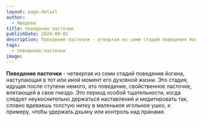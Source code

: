 ```yaml
---
layout: page-detail
author:
  - Яшодеви
title: поведение ласточки
publishDate: 2024-09-01
description: Поведение ласточки - етвертая из семи стадий поведения йогина, наступающая в тот или иной момент его духовной жизни. Это стадия, идущая после ступени немого, это поведение, свойственное ласточке, влетающей в свое гнездо. Это период особой тщательности, когда следует неукоснительно держаться наставлений и медитировать так, словно вдеваешь толстую нитку в маленькое игольное ушко, к примеру, чтобы удержать дхьяну или контроль над пранами.
tags:
  - поведение-ласточки
image:
---
```

**Поведение ласточки** - четвертая из семи стадий поведения йогина, наступающая в тот или иной момент его духовной жизни. Это стадия, идущая после ступени немого, это поведение, свойственное ласточке, влетающей в свое гнездо. Это период особой тщательности, когда следует неукоснительно держаться наставлений и медитировать так, словно вдеваешь толстую нитку в маленькое игольное ушко, к примеру, чтобы удержать дхьяну или контроль над пранами.

